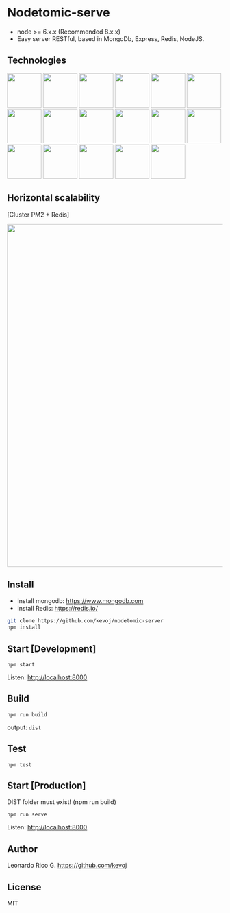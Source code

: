 # Nodetomic-serve

- node >= 6.x.x (Recommended 8.x.x)
- Easy server RESTful, based in MongoDb, Express, Redis, NodeJS.

## Technologies

<img src="http://solucionesit.ldtsynergy.com/-/Srvs015/MongoDB/file/view/mongodb.png/547250106/315x368/mongodb.png" width="80">
<img src="http://code.runnable.com/images/provider-icons/icon-express-alt.svg" width="80">
<img src="https://chris.lu/upload/images/redis.png" width="80">
<img src="http://oraclelinuxworld.com/wp-content/uploads/2016/01/NodeJS-Small-Blog-Feature-Image-.jpg" width="80">
<img src="http://www.themightycribb.com/wp-content/uploads/2016/08/gulpjs-logo.jpg" width="80">
<img src="https://cms-assets.tutsplus.com/uploads/users/16/posts/24511/preview_image/babel-1.png" width="80">
<img src="https://avatars0.githubusercontent.com/u/8770005?v=3&s=400" width="80">
<img src="http://bluebirdjs.com/img/logo.png" width="80">
<img src="https://nodemon.io/nodemon.svg" width="80">
<img src="https://pbs.twimg.com/profile_images/599259952574693376/DMrPoJtc.png" width="80">
<img src="http://www.erikasland.com/static/images/mongoose.png" width="80">
<img src="https://nr-platform.s3.amazonaws.com/uploads/platform/published_extension/branding_icon/300/PKpktytKH9.png" width="80">
<img src="https://awesomes.oss-cn-beijing.aliyuncs.com/repo/151017151426-82-1.jpg?x-oss-process=style/repo" width="80">
<img src="https://seeklogo.com/images/E/eslint-logo-DDFB6EBCF6-seeklogo.com.png" width="80">
<img src="https://avatars3.githubusercontent.com/u/2824157?v=3&s=400" width="80">
<img src="https://i2.wp.com/community.nodemailer.com/wp-content/uploads/2015/10/n2-2.png?fit=422%2C360&ssl=1" width="80">
<img src="https://avatars2.githubusercontent.com/u/7658037?v=3&s=400" width="80">

## Horizontal scalability

[Cluster PM2 + Redis]

<img src="https://applicationarchitecture.files.wordpress.com/2010/06/f0028-horizontal-scalability-typical-scenario.png" width="800">

## Install

- Install mongodb: <https://www.mongodb.com>
- Install Redis: <https://redis.io/>

```bash
git clone https://github.com/kevoj/nodetomic-server
npm install
```

## Start [Development]

`npm start`

Listen: <http://localhost:8000>

## Build

`npm run build`

output: `dist`

## Test

`npm test`

## Start [Production]

DIST folder must exist! (npm run build)

`npm run serve`

Listen: <http://localhost:8000>

## Author

Leonardo Rico G. <https://github.com/kevoj>

## License

MIT
